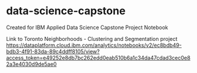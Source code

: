# data-science-capstone
Created for IBM Applied Data Science Capstone Project Notebook

Link to Toronto Neighborhoods - Clustering and Segmentation project
https://dataplatform.cloud.ibm.com/analytics/notebooks/v2/ec8bdb49-bdb3-4f91-83da-89c4ddff8105/view?access_token=e49252e8db7bc262edd0eab510b6a1c34da47cdad3cec0e82a3e4030d9de5ae0
